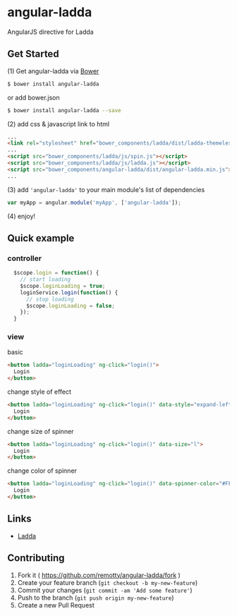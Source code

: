 # angular-ladda

AngularJS directive for Ladda

## Get Started

(1) Get angular-ladda via [Bower](http://bower.io/)

```sh
$ bower install angular-ladda
```
or add bower.json
```sh
$ bower install angular-ladda --save
```

(2) add css & javascript link to html

```html
...
<link rel="stylesheet" href="bower_components/ladda/dist/ladda-themeless.min.css">
...
<script src="bower_components/ladda/js/spin.js"></script>
<script src="bower_components/ladda/js/ladda.js"></script>
<script src="bower_components/angular-ladda/dist/angular-ladda.min.js"></script>
...
```

(3) add `'angular-ladda'` to your main module's list of dependencies

```javascript
var myApp = angular.module('myApp', ['angular-ladda']);
```

(4) enjoy!

## Quick example

### controller

```javascript
  $scope.login = function() {
    // start loading
    $scope.loginLoading = true;
    loginService.login(function() {
      // stop loading
      $scope.loginLoading = false;
    });
  }
```

### view

basic

```html
<button ladda="loginLoading" ng-click="login()">
  Login
</button>
```

change style of effect

```html
<button ladda="loginLoading" ng-click="login()" data-style="expand-left">
  Login
</button>
```

change size of spinner

```html
<button ladda="loginLoading" ng-click="login()" data-size="l">
  Login
</button>
```

change color of spinner

```html
<button ladda="loginLoading" ng-click="login()" data-spinner-color="#FF0000">
  Login
</button>
```

## Links

* [Ladda](http://lab.hakim.se/ladda/)

## Contributing

1. Fork it ( https://github.com/remotty/angular-ladda/fork )
2. Create your feature branch (`git checkout -b my-new-feature`)
3. Commit your changes (`git commit -am 'Add some feature'`)
4. Push to the branch (`git push origin my-new-feature`)
5. Create a new Pull Request
